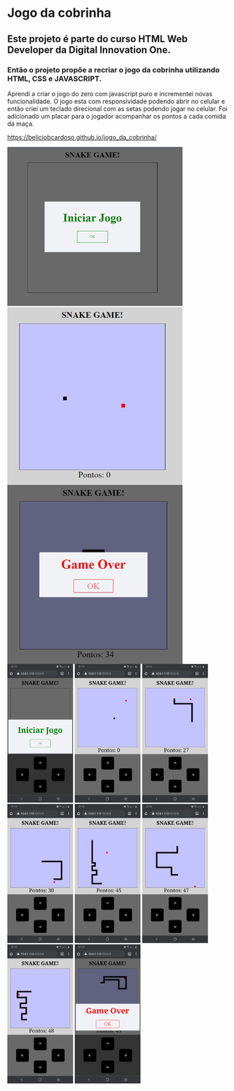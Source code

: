 <h1>Jogo da cobrinha</h1>

<h2>Este projeto é parte do curso HTML Web Developer da Digital Innovation One.</h2>

<h3>Então o projeto propõe a recriar o jogo da cobrinha utilizando HTML, CSS e JAVASCRIPT.</h3>
<p>Aprendi a criar o jogo do zero com javascript puro e incrementei novas funcionalidade.
O jogo esta com responsividade podendo abrir no celular e então criei um teclado direcional com as setas podendo jogar no celular. Foi adicionado um placar para o jogador acompanhar os pontos a cada comida da maça.</p>

https://beliciobcardoso.github.io/jogo_da_cobrinha/

<img src="./img/web_1.jpg" width="400">

<img src="./img/web_2.jpg" width="400" align="center">
<img src="./img/web_3.jpg" width="400" align="center">


<img src="./img/Screenshot_1.jpg" width="150">
<img src="./img/Screenshot_2.jpg" width="150">
<img src="./img/Screenshot_3.jpg" width="150">
<img src="./img/Screenshot_4.jpg" width="150">
<img src="./img/Screenshot_5.jpg" width="150">
<img src="./img/Screenshot_6.jpg" width="150">
<img src="./img/Screenshot_7.jpg" width="150">
<img src="./img/Screenshot_8.jpg" width="150">

